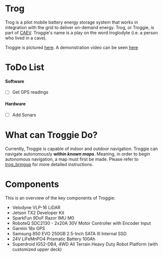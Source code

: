 # Trog
Trog is a pilot mobile battery energy storage system that works in integration with the grid to deliver on-demand energy. Trog, or Troggie, is part of [CAEV](http://smartgrid.ucla.edu/CAEV/). Troggie's name is a play on the word troglodyte (i.e. a person who lived in a cave). 

Troggie is pictured [here](documentation/images/troggie.png). A demonstration video can be seen [here](https://www.youtube.com/watch?v=KBPcC1sAmNI&feature=youtu.be)



ToDo List
========

#### Software
* [ ] Get GPS readings

#### Hardware
* [ ] Add Sonars


What can Troggie Do?
========

Currently, Troggie is capable of indoor and outdoor navigation. Troggie can navigate autonomously ***within known maps***. 
Meaning, in order to begin autonomous navigation, a map must first be made. Please refer to [trog_bringup](./ros/src/trog_bringup)
for more detailed instructions. 

Components
========
This is an overview of the key components of Troggie:

- Velodyne VLP-16 LiDAR
- Jetson TX2 Developer Kit
- SparkFun 9DoF Razor IMU M0
- RoboteQ SDC2130 - 2x20A 30V Motor Controller with Encoder Input
- Garmin 18x GPS
- Samsung 850 EVO 250GB 2.5-Inch SATA III Internal SSD
- 24V LiFeMnPO4 Prismatic Battery 100Ah
- Superdroid IG52-DB4, 4WD All Terrain Heavy Duty Robot Platform (with customized upper deck)
